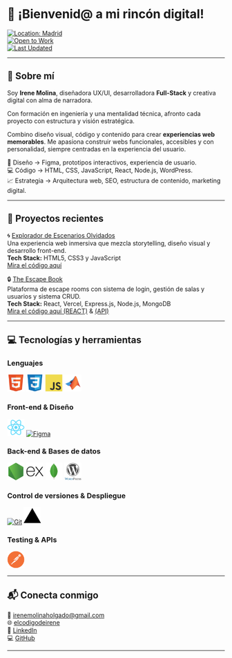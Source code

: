 # 👋 ¡Bienvenid@ a mi rincón digital!

[![Location: Madrid](https://img.shields.io/badge/Location-Madrid-brightgreen.svg)](https://www.google.com/maps/place/Madrid)  
[![Open to Work](https://img.shields.io/badge/Status-Open%20to%20Work-blue.svg)]()  
[![Last Updated](https://img.shields.io/badge/Last%20Updated-2025--07--24-blue.svg)]()

---

## 📝 Sobre mí

Soy **Irene Molina**, diseñadora UX/UI, desarrolladora **Full-Stack** y creativa digital con alma de narradora.

Con formación en ingeniería y una mentalidad técnica, afronto cada proyecto con estructura y visión estratégica.

Combino diseño visual, código y contenido para crear **experiencias web memorables**. Me apasiona construir webs funcionales, accesibles y con personalidad, siempre centradas en la experiencia del usuario.


🎨 Diseño → Figma, prototipos interactivos, experiencia de usuario.  
💻 Código → HTML, CSS, JavaScript, React, Node.js, WordPress.  
📈 Estrategia → Arquitectura web, SEO, estructura de contenido, marketing digital.

---

## 🚀 Proyectos recientes

🌀 [Explorador de Escenarios Olvidados](https://elcodigodeirene.com/escenariosolvidados/)  
Una experiencia web inmersiva que mezcla storytelling, diseño visual y desarrollo front-end.  
**Tech Stack:** HTML5, CSS3 y JavaScript  
[Mira el código aquí](https://github.com/Elcodigodeirene/escenariosolvidados)   

🔒 [The Escape Book](https://react-thescapebook.vercel.app/)  
Plataforma de escape rooms con sistema de login, gestión de salas y usuarios y sistema CRUD.  
**Tech Stack:** React, Vercel, Express.js, Node.js, MongoDB  
[Mira el código aquí (REACT)](https://github.com/Elcodigodeirene/react-thescapebook) & 
[(API)](https://github.com/Elcodigodeirene/api-thescapebook)


---

## 💻 Tecnologías y herramientas

### Lenguajes
<p align="left">
  <a href="https://www.w3.org/html/"><img src="https://raw.githubusercontent.com/devicons/devicon/master/icons/html5/html5-original.svg" alt="HTML5" width="40"/></a>
  <a href="https://www.w3schools.com/css/"><img src="https://raw.githubusercontent.com/devicons/devicon/master/icons/css3/css3-original.svg" alt="CSS3" width="40"/></a>
  <a href="https://developer.mozilla.org/docs/Web/JavaScript"><img src="https://raw.githubusercontent.com/devicons/devicon/master/icons/javascript/javascript-original.svg" alt="JavaScript" width="40"/></a>
  <a href="https://www.mathworks.com/"><img src="https://raw.githubusercontent.com/devicons/devicon/master/icons/matlab/matlab-original.svg" alt="MATLAB" width="40"/></a>
</p>

### Front-end & Diseño
<p align="left">
  <a href="https://reactjs.org/"><img src="https://raw.githubusercontent.com/devicons/devicon/master/icons/react/react-original.svg" alt="React" width="40"/></a>
  <a href="https://www.figma.com/"><img src="https://www.vectorlogo.zone/logos/figma/figma-icon.svg" alt="Figma" width="40"/></a>
</p>

### Back-end & Bases de datos
<p align="left">
  <a href="https://nodejs.org/"><img src="https://raw.githubusercontent.com/devicons/devicon/master/icons/nodejs/nodejs-original.svg" alt="Node.js" width="40"/></a>
  <a href="https://expressjs.com/"><img src="https://raw.githubusercontent.com/devicons/devicon/master/icons/express/express-original.svg" alt="Express.js" width="40"/></a>
  <a href="https://www.mongodb.com/"><img src="https://raw.githubusercontent.com/devicons/devicon/master/icons/mongodb/mongodb-original.svg" alt="MongoDB" width="40"/></a>
  <a href="https://wordpress.org/"><img src="https://raw.githubusercontent.com/devicons/devicon/master/icons/wordpress/wordpress-original.svg" alt="WordPress" width="40"/></a>
</p>

### Control de versiones & Despliegue
<p align="left">
  <a href="https://git-scm.com/"><img src="https://www.vectorlogo.zone/logos/git-scm/git-scm-icon.svg" alt="Git" width="40"/></a>
  <a href="https://vercel.com/"><img src="https://raw.githubusercontent.com/devicons/devicon/master/icons/vercel/vercel-original.svg" alt="Vercel" width="40"/></a>
</p>

### Testing & APIs
<p align="left">
  <a href="https://www.postman.com/"><img src="https://raw.githubusercontent.com/devicons/devicon/master/icons/postman/postman-original.svg" alt="Postman" width="40"/></a>
</p>


---

## 📬 Conecta conmigo

📧 irenemolinaholgado@gmail.com  
🌐 [elcodigodeirene](https://elcodigodeirene.com)  
💼 [LinkedIn](https://www.linkedin.com/in/irenemolinaholgado)  
💻 [GitHub](https://github.com/Elcodigodeirene)

---
